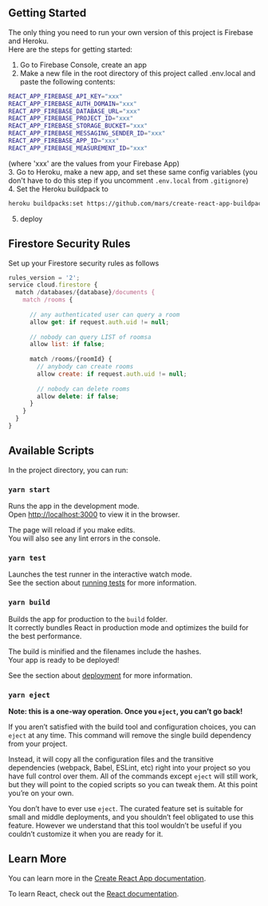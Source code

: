## Getting Started

The only thing you need to run your own version of this project is Firebase and Heroku.  
Here are the steps for getting started:  
1. Go to Firebase Console, create an app
2. Make a new file in the root directory of this project called .env.local and paste the following contents:
```bash
REACT_APP_FIREBASE_API_KEY="xxx"
REACT_APP_FIREBASE_AUTH_DOMAIN="xxx"
REACT_APP_FIREBASE_DATABASE_URL="xxx"
REACT_APP_FIREBASE_PROJECT_ID="xxx"
REACT_APP_FIREBASE_STORAGE_BUCKET="xxx"
REACT_APP_FIREBASE_MESSAGING_SENDER_ID="xxx"
REACT_APP_FIREBASE_APP_ID="xxx"
REACT_APP_FIREBASE_MEASUREMENT_ID="xxx"
```
(where 'xxx' are the values from your Firebase App)  
3. Go to Heroku, make a new app, and set these same config variables (you don't have to do this step if you uncomment `.env.local` from `.gitignore`)  
4. Set the Heroku buildpack to
```bash
heroku buildpacks:set https://github.com/mars/create-react-app-buildpack.git
```
5. deploy  
  
## Firestore Security Rules  
  
Set up your Firestore security rules as follows  
```js
rules_version = '2';
service cloud.firestore {
  match /databases/{database}/documents {
    match /rooms {
    
      // any authenticated user can query a room
      allow get: if request.auth.uid != null;
      
      // nobody can query LIST of roomsa
      allow list: if false;
      
      match /rooms/{roomId} {
      	// anybody can create rooms
      	allow create: if request.auth.uid != null;
      
      	// nobody can delete rooms
      	allow delete: if false;
      }
    }
  }
}
```  
  
## Available Scripts
  
In the project directory, you can run:

### `yarn start`

Runs the app in the development mode.<br />
Open [http://localhost:3000](http://localhost:3000) to view it in the browser.

The page will reload if you make edits.<br />
You will also see any lint errors in the console.

### `yarn test`

Launches the test runner in the interactive watch mode.<br />
See the section about [running tests](https://facebook.github.io/create-react-app/docs/running-tests) for more information.

### `yarn build`

Builds the app for production to the `build` folder.<br />
It correctly bundles React in production mode and optimizes the build for the best performance.

The build is minified and the filenames include the hashes.<br />
Your app is ready to be deployed!

See the section about [deployment](https://facebook.github.io/create-react-app/docs/deployment) for more information.

### `yarn eject`

**Note: this is a one-way operation. Once you `eject`, you can’t go back!**

If you aren’t satisfied with the build tool and configuration choices, you can `eject` at any time. This command will remove the single build dependency from your project.

Instead, it will copy all the configuration files and the transitive dependencies (webpack, Babel, ESLint, etc) right into your project so you have full control over them. All of the commands except `eject` will still work, but they will point to the copied scripts so you can tweak them. At this point you’re on your own.

You don’t have to ever use `eject`. The curated feature set is suitable for small and middle deployments, and you shouldn’t feel obligated to use this feature. However we understand that this tool wouldn’t be useful if you couldn’t customize it when you are ready for it.

## Learn More

You can learn more in the [Create React App documentation](https://facebook.github.io/create-react-app/docs/getting-started).

To learn React, check out the [React documentation](https://reactjs.org/).
